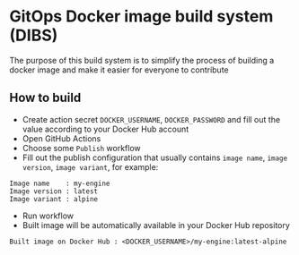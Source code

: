# GitOps Docker image build system (DIBS)
The purpose of this build system is to simplify the process of building a docker image and make it easier for everyone to contribute

## How to build
- Create action secret `DOCKER_USERNAME`, `DOCKER_PASSWORD` and fill out the value according to your Docker Hub account
- Open GitHub Actions
- Choose some `Publish` workflow
- Fill out the publish configuration that usually contains `image name`, `image version`, `image variant`, for example:
```env
Image name    : my-engine
Image version : latest
Image variant : alpine
```
- Run workflow
- Built image will be automatically available in your Docker Hub repository
```env
Built image on Docker Hub : <DOCKER_USERNAME>/my-engine:latest-alpine
```
